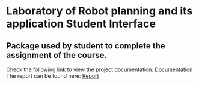 # Laboratory of Robot planning and its application Student Interface
Package used by student to complete the assignment of the course.
--------------------------------------------------------------------------------------------------------------------------------------------------------------------

Check the following link to view the project documentation: <a href="https://mariotilocca98.github.io/document.github.io/" target="_blank">Documentation</a>
The report can be found here: <a href="https://github.com/SimonePeroni/AppliedRoboticsStudentInterface/blob/master/ProjectReport.pdf" target="_blank">Report</a>
